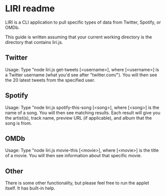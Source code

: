 LIRI readme
===========

LIRI is a CLI application to pull specific types of data from Twitter, Spotify, or OMDb.

This guide is written assuming that your current working directory is the directory that contains liri.js.

Twitter
-------

Usage:  Type "node liri.js get-tweets [&lt;username&gt;], where [&lt;username&gt;] is a Twitter username (what you'd see after "twitter.com/").  You will then see the 20 latest tweets from the specified user.

Spotify
-------

Usage:  Type "node liri.js spotify-this-song [&lt;song&gt;], where [&lt;song&gt;] is the name of a song.  You will then see matching results.  Each result will give you the artist(s), track name, preview URL (if applicable), and album that the song is from.

OMDb
----

Usage:  Type "node liri.js movie-this [&lt;movie&gt;], where [&lt;movie&gt;] is the title of a movie.  You will then see information about that specific movie.

Other
-----

There is some other functionality, but please feel free to run the applet itself.  It has built-in help.